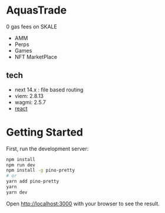 # AquasTrade

0 gas fees on SKALE

- AMM
- Perps
- Games
- NFT MarketPlace

## tech

- next 14.x : file based routing
- viem: 2.8.13
- wagmi: 2.5.7
- [react ](react_.md)

# Getting Started

First, run the development server:

```bash
npm install
npm run dev
npm install -g pino-pretty
# or
yarn add pino-pretty
yarn
yarn dev
```

Open [http://localhost:3000](http://localhost:3000) with your browser to see the result.
